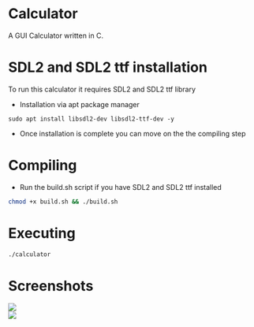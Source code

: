 # Calculator
A GUI Calculator written in C.

# SDL2 and SDL2 ttf installation
To run this calculator it requires SDL2 and SDL2 ttf library
* Installation via apt package manager
```
sudo apt install libsdl2-dev libsdl2-ttf-dev -y
```
* Once installation is complete you can move on the the compiling step

# Compiling
* Run the build.sh script if you have SDL2 and SDL2 ttf installed
```bash
chmod +x build.sh && ./build.sh
```

# Executing
```bash
./calculator
```

# Screenshots
<image src="Screenshots/Screenshot 2025-07-18 131309.png"><br>
<image src="Screenshots/Screenshot 2025-07-18 141906.png">
